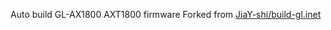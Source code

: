 Auto build GL-AX1800 AXT1800 firmware
Forked from [JiaY-shi/build-gl.inet](https://github.com/JiaY-shi/build-gl.inet)
